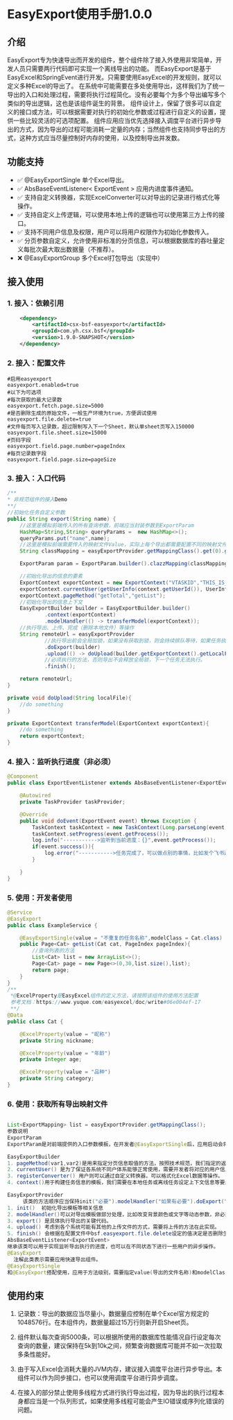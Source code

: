 
# EasyExport使用手册1.0.0

## 介绍
EasyExport专为快速导出而开发的组件，整个组件除了接入外使用非常简单，开发人员只需要两行代码即可实现一个离线导出的功能。 而EasyExport是基于EasyExcel和SpringEvent进行开发。只需要使用EasyExcel的开发规则，就可以定义多种Excel的导出了。
在系统中可能需要在多处使用导出，这样我们为了统一导出的入口和处理过程，需要将执行过程简化。没有必要每个为多个导出编写多个类似的导出逻辑，这也是该组件诞生的背景。
组件设计上，保留了很多可以自定义的接口或方法，可以根据需要对执行的初始化参数或过程进行自定义的设置，提供一些比较灵活的可选项配置。
组件应用应当优先选择接入调度平台进行异步导出的方式，因为导出的过程可能消耗一定量的内存；当然组件也支持同步导出的方式，这种方式应当尽量控制好内存的使用，以及控制导出并发数。
## 功能支持
- ✅  @EasyExportSingle 单个Excel导出。
- ✅  AbsBaseEventListener< ExportEvent > 应用内进度事件通知。
- ✅  支持自定义转换器，实现ExcelConverter可以对导出的记录进行格式化等操作。
- ✅  支持自定义上传逻辑，可以使用本地上传的逻辑也可以使用第三方上传的接口。
- ✅  支持不同用户信息及权限，用户可以将用户权限作为初始化参数传入。
- ✅  分页参数自定义，允许使用非标准的分页信息，可以根据数据库的吞吐量定义每批次最大取出数据量（不推荐）。
- ❌  @EasyExportGroup 多个Excel打包导出（实现中）

## 接入使用
### 1. 接入：依赖引用
```xml
    <dependency>
        <artifactId>csx-bsf-easyexport</artifactId>
        <groupId>com.yh.csx.bsf</groupId>
        <version>1.9.0-SNAPSHOT</version>
    </dependency>  
```


### 2. 接入：配置文件
```properties
#启用easyexport
easyexport.enabled=true
#以下为可选项
#每次获取的最大记录数
easyexport.fetch.page.size=5000
#是否删除生成的原始文件，一般生产环境为true，方便调试使用
easyexport.file.delete=true
#文件每页写入记录数，超过限制写入下一个Sheet，默认单sheet页写入150000
easyexport.file.sheet.size=15000
#页码字段
easyexport.field.page.number=pageIndex
#每页记录数字段
easyexport.field.page.size=pageSize
```

### 3. 接入：入口代码

```java
/**
* 非规范组件的接入Demo
**/
//初始化任务自定义参数
public String export(String name) {
    //这里是模拟前端传入的所有查询参数，前端应当封装参数到ExportParam
    HashMap<String,String> queryParams =  new HashMap<>();
    queryParams.put("name",name);
    //这里是模拟前端需要传入的映射文件Value，实际上每个导出都需要配置不同的映射文件。而映射文件来自于注解@EasyExportSingle
    String classMapping = easyExportProvider.getMappingClass().get(0).getValue();

    ExportParam param = ExportParam.builder().clazzMapping(classMapping).params(queryParams);

    //初始化导出的信息的要素
    ExportContext exportContext = new ExportContext("VTASKID","THIS_IS_TASK_NAME",param);
    exportContext.currentUser(getUserInfo(context.getUserId()), UserInfo.class);
    exportContext.pageMethod("getTotal","getList");
    //初始化导出的信息上下文
    EasyExportBuilder builder = EasyExportBuilder.builder()
            .context(exportContext)
            .modelHandler(() -> transferModel(exportContext));
    //执行导出、上传、完成（删除本地文件）等操作
    String remoteUrl = easyExportProvider
            //执行导出前会全局加锁，如果没有获取到锁，则会持续排队等待，如果任务执行超过30分钟，锁会自动释放。
            .doExport(builder)
            .upload(() -> doUpload(builder.getExportContext().getLocalFile()))
            //必须执行的方法，否则导出不会释放全局锁，下一个任务无法执行。
            .finish();

    return remoteUrl;
}

private void doUpload(String localFile){
    //do something
}

private ExportContext transferModel(ExportContext exportContext){
    //do something
    return exportContext;
}
```

### 4. 接入：监听执行进度（非必须）
```java
@Component
public class ExportEventListener extends AbsBaseEventListener<ExportEvent> {

    @Autowired
    private TaskProvider taskProvider;

    @Override
    public void doEvent(ExportEvent event) throws Exception {
        TaskContext taskContext = new TaskContext(Long.parseLong(event.getTaskId()), taskProvider);
        taskContext.setProgress(event.getProcess());
        log.info("----------->监听到当前进度：{}",event.getProcess());
        if(event.success()){
            log.error("----------->任务完成了，可以做点别的事情，比如发个飞书通知一下！");
        }

    }
}

```


### 5. 使用：开发者使用
```java
@Service
@EasyExport
public class ExampleService {

    @EasyExportSingle(value = "不重复的任务名称",modelClass = Cat.class)
    public Page<Cat> getList(Cat cat, PageIndex pageIndex){
        //查询列表的方法
        List<Cat> list = new ArrayList<>();
        Page<Cat> page = new Page<>(0,30,list.size(),list);
        return page;
    }
}
/**
 *@ExcelProperty是EasyExcel组件的定义方法，请按照该组件的使用方法配置
 参考文档：https://www.yuque.com/easyexcel/doc/write#06e004ef-17
 **/
@Data
public class Cat {

    @ExcelProperty(value = "昵称")
    private String nickname;

    @ExcelProperty(value = "年龄")
    private Integer age;

    @ExcelProperty(value = "品种")
    private String category;
}

```


### 6. 使用：获取所有导出映射文件
```java

List<ExportMapping> list = easyExportProvider.getMappingClass();
参数说明
ExportParam
ExportParam是对前端提供的入口参数模板，在开发者@EasyExportSingle后，应用启动会将相关映射文件扫描到本地缓存中，通过接口 easyExportProvider.getMappingClass()可以获取到对应的映射文件，classMapping属性需要前端指定需要执行导出的映射文件；params属性是前端需要将页面查询的所有参数进行封装后全部放入params中；pageId属性是用来标识页面来源的，这个可以根据是否需要用到选择是否使用即可。

EasyExportBuilder
1. pageMethod(var1,var2)是用来指定分页信息取值的方法，按照技术规范，我们指定的返回com.yh.csx.business.api.entity.Page<T>则无需调用该方法自定义，否则需要用户传入获取集合和总记录数的方法。
2. currentUser() 是为了保证各系统不同户体系能够正常使用，需要开发者将对应的用户信息传入。
3. registerConverter() 用户则可以通过自定义转换器，可以格式化Excel数据等操作。
4. context()用于构建任务信息的模板，我们需要在本地任务或离线任务设定上下文信息等要素。

EasyExportProvider
     该类的方法顺序应当保持init("必要").modelHandler("如果有必要").doExport("必要").upload("如果有必要").finish("必要");否则会出现错误。
1. init()  初始化导出模板等相关信息
2. modelHandler()可以对导出模板做部分处理，比如改变背景颜色或文字等动态参数，非必须方法。
3. export() 是具体执行导出的关键代码。
4. upload() 考虑到各个系统可能有其他的上传文件的方式，需要将上传的方法在此实现。
5. finish() 会根据在配置文件中bsf.easyexport.file.delete设定的值决定是否删除生成的原始文件。
AbsBaseEventListener<ExportEvent>
继承该类可以用于实现监听导出执行的进度，也可以在不同状态下进行一些用户的异步操作。
@EasyExport
  注解此类表示需要应用快速导出组件。
@EasyExportSingle
和@EasyExport搭配使用，应用于方法级别，需要指定value(导出的文件名称)和modelClass(导出文件所对应的模板类)。在接入使用后，开发者只需要使用@EasyExport和@EasyExportSingle既能完成一个导出功能的开发。

```

## 使用约束
1. 记录数：导出的数据应当尽量小，数据量应控制在单个Excel官方规定的1048576行。在本组件内，数据量超过15万行则新开启Sheet页。

2. 组件默认每次查询5000条，可以根据所使用的数据库性能情况自行设定每次查询的数量，建议保持在5k到10k之间，频繁查询数据库可能并不如一次拉取多条性能好。

3. 由于写入Excel会消耗大量的JVM内存，建议接入调度平台进行异步导出。本组件可以作为同步接口，也可以使用调度平台进行异步调度。

4. 在接入的部分禁止使用多线程方式进行执行导出过程，因为导出的执行过程本身都应当是一个队列形式，如果使用多线程可能会产生IO错误或序列化错误的问题。
